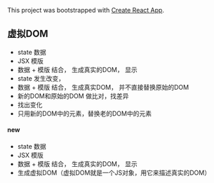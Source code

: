 This project was bootstrapped with [Create React App](https://github.com/facebook/create-react-app).

## 虚拟DOM
* state 数据
* JSX 模版
* 数据 + 模版 结合， 生成真实的DOM， 显示
* state 发生改变，
* 数据 + 模版 结合， 生成真实DOM， 并不直接替换原始的DOM
* 新的DOM和原始的DOM 做比对，找差异
* 找出变化
* 只用新的DOM中的元素，替换老的DOM中的元素

#### new
* state 数据
* JSX 模版
* 数据 + 模版 结合， 生成真实的DOM， 显示
* 生成虚拟DOM（虚拟DOM就是一个JS对象，用它来描述真实的DOM）

